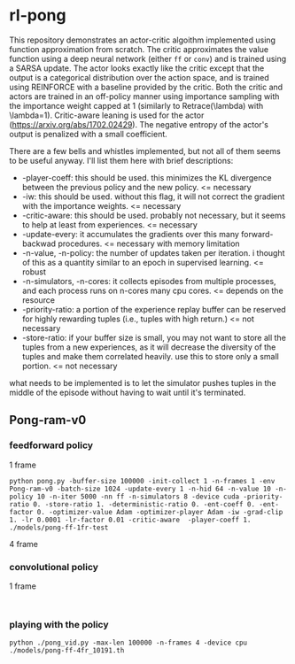# rl-pong

This repository demonstrates an actor-critic algoithm implemented using function
approximation from scratch. The critic approximates the value function using a
deep neural network (either `ff` or `conv`) and is trained using a SARSA update.
The actor looks exactly like the critic except that the output is a categorical
distribution over the action space, and is trained using REINFORCE with a
baseline provided by the critic. Both the critic and actors are trained in an
off-policy manner using importance sampling with the importance weight capped at
1 (similarly to Retrace(\lambda) with \lambda=1). Critic-aware leaning
is used for the actor (https://arxiv.org/abs/1702.02429). The negative entropy
of the actor's output is penalized with a small coefficient.

There are a few bells and whistles implemented, but not all of them seems to be
useful anyway. I'll list them here with brief descriptions:

* -player-coeff: this should be used. this minimizes the KL divergence between
  the previous policy and the new policy. <= necessary
* -iw: this should be used. without this flag, it will not correct the gradient
  with the importance weights. <= necessary
* -critic-aware: this should be used. probably not necessary, but it seems to
  help at least from experiences. <= necessary
* -update-every: it accumulates the gradients over this many forward-backwad
  procedures. <= necessary with memory limitation
* -n-value, -n-policy: the number of updates taken per iteration. i thought of
  this as a quantity similar to an epoch in supervised learning. <= robust
* -n-simulators, -n-cores: it collects episodes from multiple processes, and
  each process runs on n-cores many cpu cores. <= depends on the resource
* -priority-ratio: a portion of the experience replay buffer can be reserved for
  highly rewarding tuples (i.e., tuples with high return.) <= not necessary
* -store-ratio: if your buffer size is small, you may not want to store all the
  tuples from a new experiences, as it will decrease the diversity of the tuples
  and make them correlated heavily. use this to store only a small portion. <=
  not necessary

what needs to be implemented is to let the simulator pushes tuples in the middle
of the episode without having to wait until it's terminated.

## Pong-ram-v0

### feedforward policy

1 frame

``
python pong.py
-buffer-size 100000
-init-collect 1
-n-frames 1
-env Pong-ram-v0
-batch-size 1024
-update-every 1
-n-hid 64
-n-value 10
-n-policy 10
-n-iter 5000
-nn ff
-n-simulators 8
-device cuda
-priority-ratio 0.
-store-ratio 1.
-deterministic-ratio 0.
-ent-coeff 0.
-ent-factor 0.
-optimizer-value Adam
-optimizer-player Adam
-iw
-grad-clip 1.
-lr 0.0001
-lr-factor 0.01
-critic-aware 
-player-coeff 1.
./models/pong-ff-1fr-test
``

4 frame
``
``

### convolutional policy

1 frame

``
``

### playing with the policy

``
python ./pong_vid.py
-max-len 100000
-n-frames 4
-device cpu ./models/pong-ff-4fr_10191.th 
``




